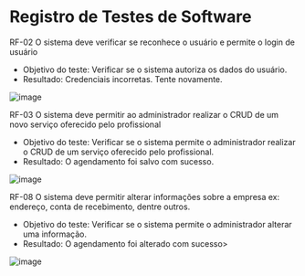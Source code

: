 # Registro de Testes de Software

RF-02 O sistema deve verificar se reconhece o usuário e permite o login de usuário

- Objetivo do teste: Verificar se o sistema autoriza os dados do usuário.
- Resultado: Credenciais incorretas. Tente novamente.

![image](https://github.com/ICEI-PUC-Minas-PMV-ADS/AGENDAHUB/assets/129282137/cae0f6cf-56d9-4bc4-880f-ab762f92bbca)


RF-03 O sistema deve permitir ao administrador realizar o CRUD de um novo serviço oferecido pelo profissional

- Objetivo do teste: Verificar se o sistema permite o administrador realizar o CRUD de um serviço oferecido pelo profissional.
- Resultado: O agendamento foi salvo com sucesso.

![image](https://github.com/ICEI-PUC-Minas-PMV-ADS/AGENDAHUB/assets/129282137/1fbd32ec-c5a6-46a7-b351-812714aebb40)

RF-08 O sistema deve permitir alterar informações sobre a empresa ex: endereço, conta de recebimento, dentre outros.

- Objetivo do teste: Verificar se o sistema permite o administrador alterar uma informação.
- Resultado: O agendamento foi alterado com sucesso>

![image](https://github.com/ICEI-PUC-Minas-PMV-ADS/AGENDAHUB/assets/129282137/414cfb99-0e9b-428a-aeca-f35a9b38d80d)


